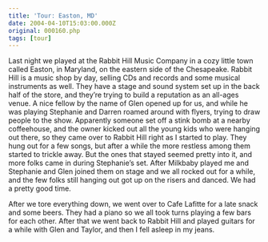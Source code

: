 ```yaml
---
title: 'Tour: Easton, MD'
date: 2004-04-10T15:03:00.000Z
original: 000160.php
tags: [tour]
---
```


Last night we played at the Rabbit Hill Music Company in a cozy little town called Easton, in Maryland, on the eastern side of the Chesapeake. Rabbit Hill is a music shop by day, selling CDs and records and some musical instruments as well. They have a stage and sound system set up in the back half of the store, and they’re trying to build a reputation as an all-ages venue. A nice fellow by the name of Glen opened up for us, and while he was playing Stephanie and Darren roamed around with flyers, trying to draw people to the show. Apparently someone set off a stink bomb at a nearby coffeehouse, and the owner kicked out all the young kids who were hanging out there, so they came over to Rabbit Hill right as I started to play. They hung out for a few songs, but after a while the more restless among them started to trickle away. But the ones that stayed seemed pretty into it, and more folks came in during Stephanie’s set. After Milkbaby played me and Stephanie and Glen joined them on stage and we all rocked out for a while, and the few folks still hanging out got up on the risers and danced. We had a pretty good time.

After we tore everything down, we went over to Cafe Lafitte for a late snack and some beers. They had a piano so we all took turns playing a few bars for each other. After that we went back to Rabbit Hill and played guitars for a while with Glen and Taylor, and then I fell asleep in my jeans.
